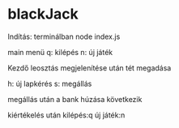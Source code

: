 # blackJack

Indítás: terminálban node index.js

main menü q: kilépés n: új játék

Kezdő leosztás megjelenítése után tét megadása

h: új lapkérés
s: megállás

megállás után a bank húzása következik

kiértékelés után kilépés:q új játék:n 

